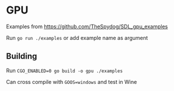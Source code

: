# GPU

Examples from https://github.com/TheSpydog/SDL_gpu_examples

Run `go run ./examples` or add example name as argument

## Building

Run `CGO_ENABLED=0 go build -o gpu ./examples`

Can cross compile with `GOOS=windows` and test in Wine

<!-- SDL_HINT_GPU_DRIVER=d3d12 -->
